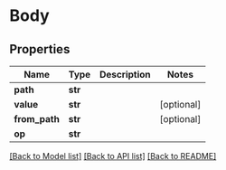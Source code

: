 # Body

## Properties
Name | Type | Description | Notes
------------ | ------------- | ------------- | -------------
**path** | **str** |  | 
**value** | **str** |  | [optional] 
**from_path** | **str** |  | [optional] 
**op** | **str** |  | 

[[Back to Model list]](../README.md#documentation-for-models) [[Back to API list]](../README.md#documentation-for-api-endpoints) [[Back to README]](../README.md)


